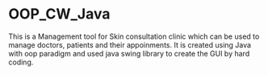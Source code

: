 # OOP_CW_Java
This is a Management tool for Skin consultation clinic which can be used to manage doctors, patients and their appoinments. It is created using Java with oop paradigm and used java swing library to create the GUI by hard coding.
